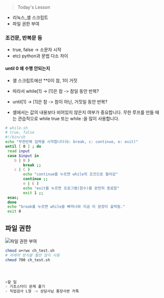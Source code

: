 >Today's Lesson
- 리눅스_셸 스크립트
- 파일 권한 부여

### 조건문, 반복문 등
- true, false -> 소문자 시작
- etc) python과 문법 다소 차이

#### until 0 왜 수행 안되는지
- 셸 스크립트에선 **0이 참, 1이 거짓
- 따라서 while[1] -> [1]은 참 -> 참일 동안 반복?
- until[1] -> [1]은 참 -> 참이 아닌, 거짓일 동안 반복?

- 셸에서는 값의 내용보다 비어있지 않은지 여부가 중요합니다.
무한 루프를 만들 때는 관습적으로 while true 또는 while :을 많이 사용합니다.

```bash
# while.sh
# true, false 
#!/bin/sh
echo "무한반복 입력을 시작합니다(b: break, c: continue, e: exit)"
until [ 0 ] ; do
 read input
 case $input in
 	b | B )
 		break ;;
 	c | C )
 		echo "continue를 누르면 while의 조건으로 돌아감"
 		continue ;;
	 	e | E )
 		echo "exit를 누르면 프로그램(함수)를 완전히 종료함"
 		exit 1 ;;
 esac;
 done
 echo "break를 누르면 while을 빠져나와 지금 이 문장이 출력됨."
 exit 0
```

## 파일 권한
![파일 권한 부여](https://github.com/user-attachments/assets/cf74c351-e484-490b-a7a0-3efc9216214d)

```bash
chmod u+rwx ch_test.sh
# 아래의 방식을 훨씬 많이 사용
chmod 700 ch_test.sh




>할 일
- 기초스터디 문제 풀기
- 직업검사 L형 -> 상담사님 통장사본 카톡
